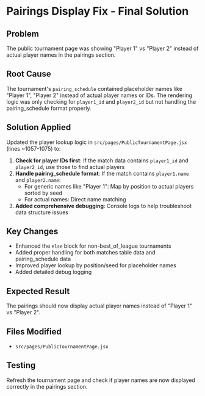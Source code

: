 # Pairings Display Fix - Final Solution

## Problem
The public tournament page was showing "Player 1" vs "Player 2" instead of actual player names in the pairings section.

## Root Cause
The tournament's `pairing_schedule` contained placeholder names like "Player 1", "Player 2" instead of actual player names or IDs. The rendering logic was only checking for `player1_id` and `player2_id` but not handling the pairing_schedule format properly.

## Solution Applied
Updated the player lookup logic in `src/pages/PublicTournamentPage.jsx` (lines ~1057-1075) to:

1. **Check for player IDs first**: If the match data contains `player1_id` and `player2_id`, use those to find actual players
2. **Handle pairing_schedule format**: If the match contains `player1.name` and `player2.name`:
   - For generic names like "Player 1": Map by position to actual players sorted by seed
   - For actual names: Direct name matching
3. **Added comprehensive debugging**: Console logs to help troubleshoot data structure issues

## Key Changes
- Enhanced the `else` block for non-best_of_league tournaments
- Added proper handling for both matches table data and pairing_schedule data
- Improved player lookup by position/seed for placeholder names
- Added detailed debug logging

## Expected Result
The pairings should now display actual player names instead of "Player 1" vs "Player 2".

## Files Modified
- `src/pages/PublicTournamentPage.jsx`

## Testing
Refresh the tournament page and check if player names are now displayed correctly in the pairings section.